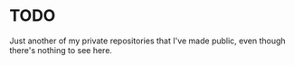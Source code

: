 # TODO

Just another of my private repositories that I've made public, even though
there's nothing to see here.